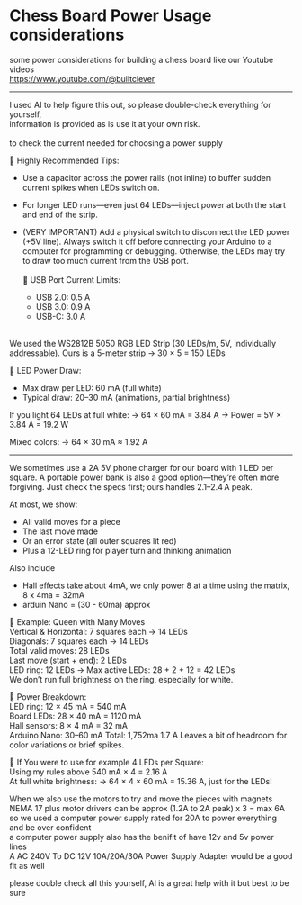 # Chess Board Power Usage considerations
some power considerations for building a chess board like our Youtube videos  
https://www.youtube.com/@builtclever
<hr>
I used AI to help figure this out, so please double-check everything for yourself,  
<br />information is provided as is use it at your own risk.
<br /><br />
to check the current needed for choosing a power supply

🔧 Highly Recommended Tips:
* Use a capacitor across the power rails (not inline) to buffer sudden current spikes when LEDs switch on.

* For longer LED runs—even just 64 LEDs—inject power at both the start and end of the strip.

* (VERY IMPORTANT) Add a physical switch to disconnect the LED power (+5V line). Always switch it off before connecting your Arduino to a computer for programming or debugging. Otherwise, the LEDs may try to draw too much current from the USB port.  
 <br />🔌 USB Port Current Limits:
  - USB 2.0: 0.5 A
  - USB 3.0: 0.9 A
  - USB-C: 3.0 A
<br/>
We used the WS2812B 5050 RGB LED Strip (30 LEDs/m, 5V, individually addressable).
Ours is a 5-meter strip → 30 × 5 = 150 LEDs

🔋 LED Power Draw:
* Max draw per LED: 60 mA (full white)
* Typical draw: 20–30 mA (animations, partial brightness)

If you light 64 LEDs at full white: 
→ 64 × 60 mA = 3.84 A 
→ Power = 5V × 3.84 A = 19.2 W

Mixed colors: 
→ 64 × 30 mA ≈ 1.92 A
<hr>
We sometimes use a 2A 5V phone charger for our board with 1 LED per square.
A portable power bank is also a good option—they’re often more forgiving. Just check the specs first; ours handles 2.1–2.4 A peak.

At most, we show:
* All valid moves for a piece
* The last move made
* Or an error state (all outer squares lit red)
* Plus a 12-LED ring for player turn and thinking animation

Also include
* Hall effects take about 4mA, we only power 8 at a time using the matrix, 8 x 4ma = 32mA
* arduin Nano = (30 - 60ma) approx

🧠 Example: Queen with Many Moves  
 Vertical & Horizontal: 7 squares each → 14 LEDs  
 Diagonals: 7 squares each → 14 LEDs  
 Total valid moves: 28 LEDs  
 Last move (start + end): 2 LEDs  
 LED ring: 12 LEDs → Max active LEDs: 28 + 2 + 12 = 42 LEDs  
 We don’t run full brightness on the ring, especially for white.  

🔋 Power Breakdown:  
LED ring: 12 × 45 mA = 540 mA  
Board LEDs: 28 × 40 mA = 1120 mA  
Hall sensors: 8 × 4 mA = 32 mA  
Arduino Nano: 30–60 mA 
Total: 1,752ma  1.7 A
Leaves a bit of headroom for color variations or brief spikes.  

🧮 If You were to use for example 4 LEDs per Square:  
Using my rules above 540 mA × 4 = 2.16 A   
At full white brightness: → 64 × 4 × 60 mA = 15.36 A, just for the LEDs!    

When we also use the motors to try and move the pieces with magnets  
NEMA 17 plus motor drivers can be approx (1.2A to 2A peak) x 3 = max 6A  
so we used a computer power supply rated for 20A to power everything and be over confident  
a computer power supply also has the benifit of have 12v and 5v power lines  
A AC 240V To DC 12V 10A/20A/30A Power Supply Adapter would be a good fit as well

please double check all this yourself, 
AI is a great help with it but best to be sure
